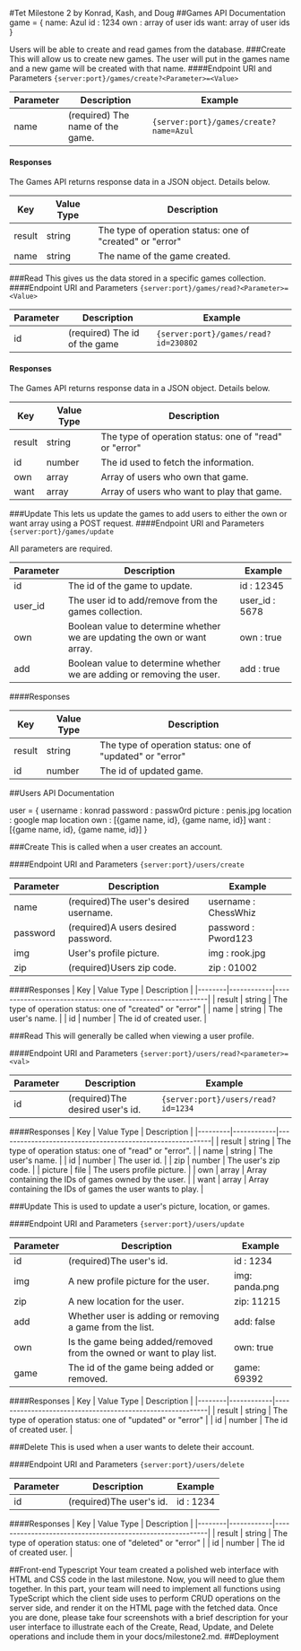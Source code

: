 #Tet Milestone 2
by Konrad, Kash, and Doug
##Games API Documentation
game = {
    name: Azul
    id  : 1234
    own : array of user ids
    want: array of user ids
}

<!--
we need an api for get/update game description, and get/update user profile
i think we should skip delete functionality for now
for example:
-->
Users will be able to create and read games from the database.
###Create
This will allow us to create new games. The user will put in the games name and a new game will be created with that name.
####Endpoint URI and Parameters
`{server:port}/games/create?<Parameter>=<Value>`

| Parameter | Description                       | Example                                 |
|-----------|-----------------------------------|-----------------------------------------|
| name      | (required) The name of the game.  | `{server:port}/games/create?name=Azul` |
#### Responses
The Games API returns response data in a JSON object. Details below.

| Key    | Value Type | Description                                               |
|--------|------------|-----------------------------------------------------------|
| result | string     | The type of operation status: one of "created" or "error" |
| name   | string     | The name of the game created.                             |

###Read
This gives us the data stored in a specific games collection.
####Endpoint URI and Parameters
`{server:port}/games/read?<Parameter>=<Value>`

| Parameter | Description                       | Example                              |
|-----------|-----------------------------------|--------------------------------------|
| id        | (required) The id of the game     | `{server:port}/games/read?id=230802`|
#### Responses
The Games API returns response data in a JSON object. Details below.

| Key    | Value Type | Description                                               |
|--------|------------|-----------------------------------------------------------|
| result | string     | The type of operation status: one of "read" or "error"    |
| id     | number     | The  id used to fetch the information.                    |
| own    | array      | Array of users who own that game.                         |
| want   | array      | Array of users who want to play that game.                |

###Update
This lets us update the games to add users to either the own or want array using a POST request.
####Endpoint URI and Parameters
`{server:port}/games/update`

All parameters are required.

| Parameter | Description                                                               | Example        |
|-----------|---------------------------------------------------------------------------|----------------|
| id        | The id of the game to update.                                             | id : 12345     |
| user_id   | The user id to add/remove from the games collection.                      | user_id : 5678 |
| own       | Boolean value to determine whether we are updating the own or want array. | own : true     |
| add       | Boolean value to determine whether we are adding or removing the user.    | add : true     |

####Responses

| Key    | Value Type | Description                                               |
|--------|------------|-----------------------------------------------------------|
| result | string     | The type of operation status: one of "updated" or "error" |
| id     | number     | The id of updated game.                                   |

##Users API Documentation

user = {
    username    : konrad
    password    : passw0rd
    picture     : penis.jpg
    location    : google map location
    own         : [{game name, id}, {game name, id}]
    want        : [{game name, id}, {game name, id}]
}

###Create
This is called when a user creates an account.

####Endpoint URI and Parameters
`{server:port}/users/create`

| Parameter | Description                            | Example              |
|-----------|----------------------------------------|----------------------|
| name      | (required)The user's desired username. | username : ChessWhiz |
| password  | (required)A users desired password.    | password : Pword123  |
| img       | User's profile picture.                | img : rook.jpg       |
| zip       | (required)Users zip code.              | zip : 01002     |

####Responses
| Key    | Value Type | Description                                               |
|--------|------------|-----------------------------------------------------------|
| result | string     | The type of operation status: one of "created" or "error" |
| name   | string     | The user's name.                                          |
| id     | number     | The id of created user.                                   |

###Read
This will generally be called when viewing a user profile.

####Endpoint URI and Parameters
`{server:port}/users/read?<parameter>=<val>`

| Parameter | Description                      | Example                            |
|-----------|----------------------------------|------------------------------------|
| id        | (required)The desired user's id. | `{server:port}/users/read?id=1234` |

####Responses
| Key     | Value Type | Description                                               |
|---------|------------|-----------------------------------------------------------|
| result  | string     | The type of operation status: one of "read" or "error".   |
| name    | string     | The user's name.                                          |
| id      | number     | The user id.                                              |
| zip     | number     | The user's zip code.                                      |
| picture | file       | The users profile picture.                                |
| own     | array      | Array containing the IDs of games owned by the user.      |
| want    | array      | Array containing the IDs of games the user wants to play. |

###Update
This is used to update a user's picture, location, or games.

####Endpoint URI and Parameters
`{server:port}/users/update`

| Parameter | Description                                                          | Example        |
|-----------|----------------------------------------------------------------------|----------------|
| id        | (required)The user's id.                                             | id : 1234      |
| img       | A new profile picture for the user.                                  | img: panda.png |
| zip       | A new location for the user.                                         | zip: 11215     |
| add       | Whether user is adding or removing a game from the list.             | add: false     |
| own       | Is the game being added/removed from the owned or want to play list. | own: true      |
| game      | The id of the game being added or removed.                           | game: 69392    |

####Responses
| Key    | Value Type | Description                                               |
|--------|------------|-----------------------------------------------------------|
| result | string     | The type of operation status: one of "updated" or "error" |
| id     | number     | The id of created user.                                   |

###Delete
This is used when a user wants to delete their account.

####Endpoint URI and Parameters
`{server:port}/users/delete`

| Parameter | Description                                                          | Example        |
|-----------|----------------------------------------------------------------------|----------------|
| id        | (required)The user's id.                                             | id : 1234      |

####Responses
| Key    | Value Type | Description                                               |
|--------|------------|-----------------------------------------------------------|
| result | string     | The type of operation status: one of "deleted" or "error" |
| id     | number     | The id of created user.                                   |

##Front-end Typescript
Your team created a polished web interface with HTML and CSS code in the last milestone. Now, you will need to glue them together. In this part, your team will need to implement all functions using TypeScript which the client side uses to perform CRUD operations on the server side, and render it on the HTML page with the fetched data. Once you are done, please take four screenshots with a brief description for your user interface to illustrate each of the Create, Read, Update, and Delete operations and include them in your docs/milestone2.md.
##Deployment
<!--
compile ts into js(obviously) and deploy on heroku 
-->